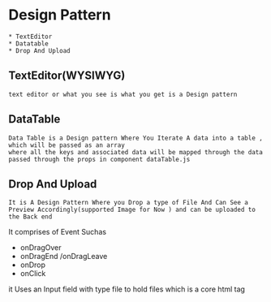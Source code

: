 # Design Pattern
    * TextEditor
    * Datatable
    * Drop And Upload
    
## TextEditor(WYSIWYG)
 ```
text editor or what you see is what you get is a Design pattern 
```
## DataTable
 ```
Data Table is a Design pattern Where You Iterate A data into a table , which will be passed as an array
where all the keys and associated data will be mapped through the data passed through the props in component dataTable.js 
```
## Drop And Upload 
```
It is A Design Pattern Where you Drop a type of File And Can See a Preview Accordingly(supported Image for Now ) and can be uploaded to the Back end
```
It comprises of Event Suchas 
* onDragOver 
* onDragEnd /onDragLeave 
* onDrop 
* onClick 

it Uses an Input field with type file to hold files which is a core html tag  